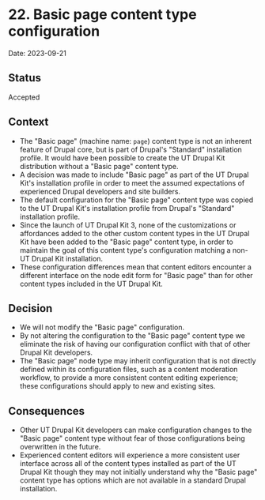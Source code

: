# 22. Basic page content type configuration

Date: 2023-09-21

## Status

Accepted

## Context

- The "Basic page" (machine name: `page`) content type is not an inherent feature of Drupal core, but is part of Drupal's "Standard" installation profile. It would have been possible to create the UT Drupal Kit distribution without a "Basic page" content type.
- A decision was made to include "Basic page" as part of the UT Drupal Kit's installation profile in order to meet the assumed expectations of experienced Drupal developers and site builders.
- The default configuration for the "Basic page" content type was copied to the UT Drupal Kit's installation profile from Drupal's "Standard" installation profile.
- Since the launch of UT Drupal Kit 3, none of the customizations or affordances added to the other custom content types in the UT Drupal Kit have been added to the "Basic page" content type, in order to maintain the goal of this content type's configuration matching a non-UT Drupal Kit installation.
- These configuration differences mean that content editors encounter a different interface on the node edit form for "Basic page" than for other content types included in the UT Drupal Kit.

## Decision

- We will not modify the "Basic page" configuration.
- By not altering the configuration to the "Basic page" content type we eliminate the risk of having our configuration conflict with that of other Drupal Kit developers.
- The "Basic page" node type may inherit configuration that is not directly defined within its configuration files, such as a content moderation workflow, to provide a more consistent content editing experience; these configurations should apply to new and existing sites.

## Consequences

- Other UT Drupal Kit developers can make configuration changes to the "Basic page" content type without fear of those configurations being overwritten in the future.
- Experienced content editors will experience a more consistent user interface across all of the content types installed as part of the UT Drupal Kit though they may not initially understand why the "Basic page" content type has options which are not available in a standard Drupal installation.

